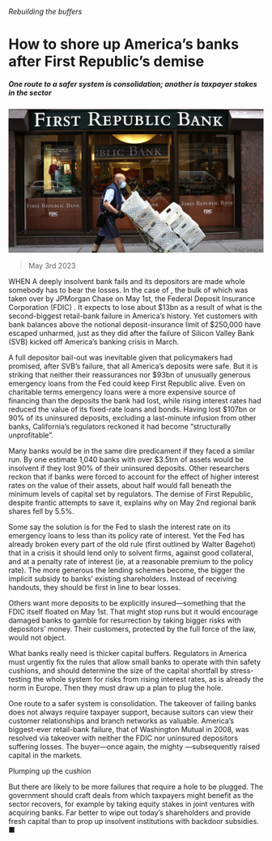 ###### Rebuilding the buffers

# How to shore up America’s banks after First Republic’s demise 

##### One route to a safer system is consolidation; another is taxpayer stakes in the sector 

![image](images/20230506_LDP501.jpg) 

> May 3rd 2023 

WHEN A deeply insolvent bank fails and its depositors are made whole somebody has to bear the losses. In the case of , the bulk of which was taken over by JPMorgan Chase on May 1st, the Federal Deposit Insurance Corporation (FDIC) . It expects to lose about $13bn as a result of what is the second-biggest retail-bank failure in America’s history. Yet customers with bank balances above the notional deposit-insurance limit of $250,000 have escaped unharmed, just as they did after the failure of Silicon Valley Bank (SVB) kicked off America’s banking crisis in March.

A full depositor bail-out was inevitable given that policymakers had promised, after SVB’s failure, that all America’s deposits were safe. But it is striking that neither their reassurances nor $93bn of unusually generous emergency loans from the Fed could keep First Republic alive. Even on charitable terms emergency loans were a more expensive source of financing than the deposits the bank had lost, while rising interest rates had reduced the value of its fixed-rate loans and bonds. Having lost $107bn or 90% of its uninsured deposits, excluding a last-minute infusion from other banks, California’s regulators reckoned it had become “structurally unprofitable”.

Many banks would be in the same dire predicament if they faced a similar run. By one estimate 1,040 banks with over $3.5trn of assets would be insolvent if they lost 90% of their uninsured deposits. Other researchers reckon that if banks were forced to account for the effect of higher interest rates on the value of their assets, about half would fall beneath the minimum levels of capital set by regulators. The demise of First Republic, despite frantic attempts to save it, explains why on May 2nd regional bank shares fell by 5.5%.

Some say the solution is for the Fed to slash the interest rate on its emergency loans to less than its policy rate of interest. Yet the Fed has already broken every part of the old rule (first outlined by Walter Bagehot) that in a crisis it should lend only to solvent firms, against good collateral, and at a penalty rate of interest (ie, at a reasonable premium to the policy rate). The more generous the lending schemes become, the bigger the implicit subsidy to banks’ existing shareholders. Instead of receiving handouts, they should be first in line to bear losses.

Others want more deposits to be explicitly insured—something that the FDIC itself floated on May 1st. That might stop runs but it would encourage damaged banks to gamble for resurrection by taking bigger risks with depositors’ money. Their customers, protected by the full force of the law, would not object.

What banks really need is thicker capital buffers. Regulators in America must urgently fix the rules that allow small banks to operate with thin safety cushions, and should determine the size of the capital shortfall by stress-testing the whole system for risks from rising interest rates, as is already the norm in Europe. Then they must draw up a plan to plug the hole.

One route to a safer system is consolidation. The takeover of failing banks does not always require taxpayer support, because suitors can view their customer relationships and branch networks as valuable. America’s biggest-ever retail-bank failure, that of Washington Mutual in 2008, was resolved via takeover with neither the FDIC nor uninsured depositors suffering losses. The buyer—once again, the mighty —subsequently raised capital in the markets.

Plumping up the cushion

But there are likely to be more failures that require a hole to be plugged. The government should craft deals from which taxpayers might benefit as the sector recovers, for example by taking equity stakes in joint ventures with acquiring banks. Far better to wipe out today’s shareholders and provide fresh capital than to prop up insolvent institutions with backdoor subsidies. ■


